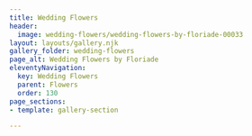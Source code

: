 ```yaml
---
title: Wedding Flowers
header:
  image: wedding-flowers/wedding-flowers-by-floriade-00033
layout: layouts/gallery.njk
gallery_folder: wedding-flowers
page_alt: Wedding Flowers by Floriade
eleventyNavigation:
  key: Wedding Flowers
  parent: Flowers
  order: 130
page_sections:
- template: gallery-section

---
```

